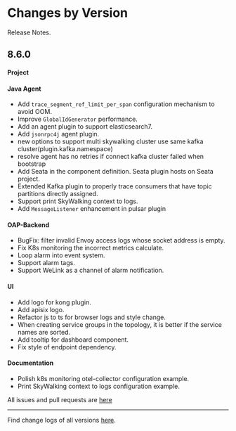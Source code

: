 Changes by Version
==================
Release Notes.

8.6.0
------------------
#### Project


#### Java Agent
* Add `trace_segment_ref_limit_per_span` configuration mechanism to avoid OOM.
* Improve `GlobalIdGenerator` performance.
* Add an agent plugin to support elasticsearch7.
* Add `jsonrpc4j` agent plugin.
* new options to support multi skywalking cluster use same kafka cluster(plugin.kafka.namespace)
* resolve agent has no retries if connect kafka cluster failed when bootstrap
* Add Seata in the component definition. Seata plugin hosts on Seata project.
* Extended Kafka plugin to properly trace consumers that have topic partitions directly assigned.
* Support print SkyWalking context to logs.
* Add `MessageListener` enhancement in pulsar plugin

#### OAP-Backend
* BugFix: filter invalid Envoy access logs whose socket address is empty.
* Fix K8s monitoring the incorrect metrics calculate. 
* Loop alarm into event system.
* Support alarm tags.
* Support WeLink as a channel of alarm notification.

#### UI
* Add logo for kong plugin.
* Add apisix logo.
* Refactor js to ts for browser logs and style change.
* When creating service groups in the topology, it is better if the service names are sorted.
* Add tooltip for dashboard component.
* Fix style of endpoint dependency.

#### Documentation
* Polish k8s monitoring otel-collector configuration example.
* Print SkyWalking context to logs configuration example.

All issues and pull requests are [here](https://github.com/apache/skywalking/milestone/84?closed=1)

------------------
Find change logs of all versions [here](changes).
